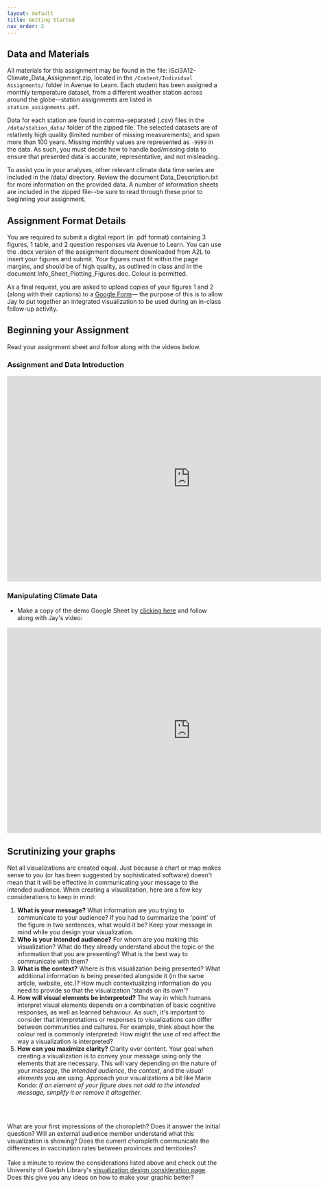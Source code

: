 ```yaml
---
layout: default
title: Getting Started
nav_order: 2
---
```


## Data and Materials 
All materials for this assignment may be found in the file: iSci3A12-Climate_Data_Assignment.zip, located in the ```/Content/Individual Assignments/``` folder in Avenue to Learn. Each student has been assigned a monthly temperature dataset, from a different weather station across around the globe--station assignments are listed in ```station_assignments.pdf```.   

Data for each station are found in comma-separated (.csv) files in the ```/data/station_data/``` folder of the zipped file. The selected datasets are of relatively high quality (limited number of missing measurements), and span more than 100 years. Missing monthly values are represented as ```-9999``` in the data. As such, you must decide how to handle bad/missing data to ensure that presented data is accurate, representative, and not misleading.   

To assist you in your analyses, other relevant climate data time series are included in the /data/ directory. Review the document Data_Description.txt for more information on the provided data. A number of information sheets are included in the zipped file--be sure to read through these prior to beginning your assignment.

## Assignment Format Details
You are required to submit a digital report (in .pdf format) containing 3 figures, 1 table, and 2 question responses via Avenue to Learn. You can use the .docx version of the assignment document downloaded from A2L to insert your figures and submit. Your figures must fit within the page margins, and should be of high quality, as outlined in class and in the document Info_Sheet_Plotting_Figures.doc.  Colour is permitted.  

As a final request, you are asked to upload copies of your figures 1 and 2 (along with their captions) to a [Google Form](https://bit.ly/CC2021F-climate-data-figures)— the purpose of this is to allow Jay to put together an integrated visualization to be used during an in-class follow-up activity.

## Beginning your Assignment
Read your assignment sheet and follow along with the videos below.

### Assignment and Data Introduction
<iframe width="853" height="480" src="https://web.microsoftstream.com/embed/video/d29398a9-aba3-4c5f-a782-a64bb607646e?autoplay=false&showinfo=true" allowfullscreen style="border:none;"></iframe>

### Manipulating Climate Data 
- Make a copy of the demo Google Sheet by [clicking here](http://bit.ly/CC2021-CDADemo) and follow along with Jay's video: 
 
<iframe width="853" height="480" src="https://web.microsoftstream.com/embed/video/0f557c65-f881-4820-872b-32e4504227dd?autoplay=false&showinfo=true" allowfullscreen style="border:none;"></iframe>

## Scrutinizing your graphs
Not all visualizations are created equal. Just because a chart or map makes sense to you (or has been suggested by sophisticated software) doesn't mean that it will be effective in communicating your message to the intended audience. When creating a visualization, here are a few key considerations to keep in mind:
1. **What is your message?** What information are you trying to communicate to your audience? If you had to summarize the 'point' of the figure in two sentences, what would it be? Keep your message in mind while you design your visualization. 
1. **Who is your intended audience?** For whom are you making this visualization? What do they already understand about the topic or the information that you are presenting? What is the best way to communicate with them?
1. **What is the context?** Where is this visualization being presented? What additional information is being presented alongside it (in the same article, website, etc.)? How much contextualizing information do you need to provide so that the visualization 'stands on its own'?
1. **How will visual elements be interpreted?** The way in which humans interpret visual elements depends on a combination of basic cognitive responses, as well as learned behaviour. As such, it's important to consider that interpretations or responses to visualizations can differ between communities and cultures. For example, think about how the colour red is commonly interpreted: How might the use of red affect the way a visualization is interpreted? 
1. **How can you maximize clarity?** Clarity over content. Your goal when creating a visualization is to convey your message using only the elements that are necessary. This will vary depending on the nature of your *message*, the *intended audience*, the *context*, and the *visual elements* you are using. Approach your visualizations a bit like Marie Kondo: *If an element of your figure does not add to the intended message, simplify it or remove it altogether*. 
<br>
<br>

What are your first impressions of the choropleth? Does it answer the initial question? Will an external audience member understand what this visualization is showing? Does the current choropleth communicate the differences in vaccination rates between provinces and territories?  
<br>
Take a minute to review the considerations listed above and check out the University of Guelph Library's [visualization design consideration page](https://guides.lib.uoguelph.ca/c.php?g=700755&p=4976239). Does this give you any ideas on how to make your graphic better? 
